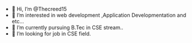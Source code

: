 - 👋 Hi, I’m @Thecreed15
- 👀 I’m interested in web development ,Application Developmentation and etc...
- 🌱 I’m currently pursuing B.Tec in CSE stream..
- 💞️ I’m looking for job in CSE field.
